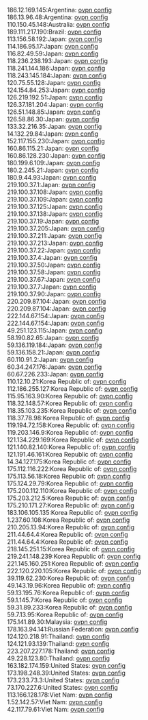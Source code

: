 186.12.169.145:Argentina: [ovpn config](vpn/186_12_169_145.ovpn)  
186.13.96.48:Argentina: [ovpn config](vpn/186_13_96_48.ovpn)  
110.150.45.148:Australia: [ovpn config](vpn/110_150_45_148.ovpn)  
189.111.217.190:Brazil: [ovpn config](vpn/189_111_217_190.ovpn)  
113.156.58.192:Japan: [ovpn config](vpn/113_156_58_192.ovpn)  
114.186.95.17:Japan: [ovpn config](vpn/114_186_95_17.ovpn)  
116.82.49.59:Japan: [ovpn config](vpn/116_82_49_59.ovpn)  
118.236.238.193:Japan: [ovpn config](vpn/118_236_238_193.ovpn)  
118.241.144.186:Japan: [ovpn config](vpn/118_241_144_186.ovpn)  
118.243.145.184:Japan: [ovpn config](vpn/118_243_145_184.ovpn)  
120.75.55.128:Japan: [ovpn config](vpn/120_75_55_128.ovpn)  
124.154.84.253:Japan: [ovpn config](vpn/124_154_84_253.ovpn)  
126.219.192.51:Japan: [ovpn config](vpn/126_219_192_51.ovpn)  
126.37.181.204:Japan: [ovpn config](vpn/126_37_181_204.ovpn)  
126.51.148.85:Japan: [ovpn config](vpn/126_51_148_85.ovpn)  
126.58.86.30:Japan: [ovpn config](vpn/126_58_86_30.ovpn)  
133.32.216.35:Japan: [ovpn config](vpn/133_32_216_35.ovpn)  
14.132.29.84:Japan: [ovpn config](vpn/14_132_29_84.ovpn)  
152.117.155.230:Japan: [ovpn config](vpn/152_117_155_230.ovpn)  
160.86.115.21:Japan: [ovpn config](vpn/160_86_115_21.ovpn)  
160.86.128.230:Japan: [ovpn config](vpn/160_86_128_230.ovpn)  
180.199.6.109:Japan: [ovpn config](vpn/180_199_6_109.ovpn)  
180.2.245.21:Japan: [ovpn config](vpn/180_2_245_21.ovpn)  
180.9.44.93:Japan: [ovpn config](vpn/180_9_44_93.ovpn)  
219.100.37.1:Japan: [ovpn config](vpn/219_100_37_1.ovpn)  
219.100.37.108:Japan: [ovpn config](vpn/219_100_37_108.ovpn)  
219.100.37.109:Japan: [ovpn config](vpn/219_100_37_109.ovpn)  
219.100.37.125:Japan: [ovpn config](vpn/219_100_37_125.ovpn)  
219.100.37.138:Japan: [ovpn config](vpn/219_100_37_138.ovpn)  
219.100.37.19:Japan: [ovpn config](vpn/219_100_37_19.ovpn)  
219.100.37.205:Japan: [ovpn config](vpn/219_100_37_205.ovpn)  
219.100.37.211:Japan: [ovpn config](vpn/219_100_37_211.ovpn)  
219.100.37.213:Japan: [ovpn config](vpn/219_100_37_213.ovpn)  
219.100.37.22:Japan: [ovpn config](vpn/219_100_37_22.ovpn)  
219.100.37.4:Japan: [ovpn config](vpn/219_100_37_4.ovpn)  
219.100.37.50:Japan: [ovpn config](vpn/219_100_37_50.ovpn)  
219.100.37.58:Japan: [ovpn config](vpn/219_100_37_58.ovpn)  
219.100.37.67:Japan: [ovpn config](vpn/219_100_37_67.ovpn)  
219.100.37.7:Japan: [ovpn config](vpn/219_100_37_7.ovpn)  
219.100.37.90:Japan: [ovpn config](vpn/219_100_37_90.ovpn)  
220.209.87.104:Japan: [ovpn config](vpn/220_209_87_104.ovpn)  
220.209.87.104:Japan: [ovpn config](vpn/220_209_87_104.ovpn)  
222.144.67.154:Japan: [ovpn config](vpn/222_144_67_154.ovpn)  
222.144.67.154:Japan: [ovpn config](vpn/222_144_67_154.ovpn)  
49.251.123.115:Japan: [ovpn config](vpn/49_251_123_115.ovpn)  
58.190.82.65:Japan: [ovpn config](vpn/58_190_82_65.ovpn)  
59.136.119.184:Japan: [ovpn config](vpn/59_136_119_184.ovpn)  
59.136.158.21:Japan: [ovpn config](vpn/59_136_158_21.ovpn)  
60.110.91.2:Japan: [ovpn config](vpn/60_110_91_2.ovpn)  
60.34.247.176:Japan: [ovpn config](vpn/60_34_247_176.ovpn)  
60.67.226.233:Japan: [ovpn config](vpn/60_67_226_233.ovpn)  
110.12.10.21:Korea Republic of: [ovpn config](vpn/110_12_10_21.ovpn)  
112.186.255.127:Korea Republic of: [ovpn config](vpn/112_186_255_127.ovpn)  
115.95.163.90:Korea Republic of: [ovpn config](vpn/115_95_163_90.ovpn)  
118.32.148.57:Korea Republic of: [ovpn config](vpn/118_32_148_57.ovpn)  
118.35.103.235:Korea Republic of: [ovpn config](vpn/118_35_103_235.ovpn)  
118.37.78.98:Korea Republic of: [ovpn config](vpn/118_37_78_98.ovpn)  
119.194.72.158:Korea Republic of: [ovpn config](vpn/119_194_72_158.ovpn)  
119.203.146.9:Korea Republic of: [ovpn config](vpn/119_203_146_9.ovpn)  
121.134.229.169:Korea Republic of: [ovpn config](vpn/121_134_229_169.ovpn)  
121.140.82.140:Korea Republic of: [ovpn config](vpn/121_140_82_140.ovpn)  
121.191.46.161:Korea Republic of: [ovpn config](vpn/121_191_46_161.ovpn)  
14.34.127.175:Korea Republic of: [ovpn config](vpn/14_34_127_175.ovpn)  
175.112.116.222:Korea Republic of: [ovpn config](vpn/175_112_116_222.ovpn)  
175.113.56.18:Korea Republic of: [ovpn config](vpn/175_113_56_18.ovpn)  
175.124.29.79:Korea Republic of: [ovpn config](vpn/175_124_29_79.ovpn)  
175.200.112.110:Korea Republic of: [ovpn config](vpn/175_200_112_110.ovpn)  
175.203.212.5:Korea Republic of: [ovpn config](vpn/175_203_212_5.ovpn)  
175.210.171.27:Korea Republic of: [ovpn config](vpn/175_210_171_27.ovpn)  
183.106.105.135:Korea Republic of: [ovpn config](vpn/183_106_105_135.ovpn)  
1.237.60.108:Korea Republic of: [ovpn config](vpn/1_237_60_108.ovpn)  
210.205.13.94:Korea Republic of: [ovpn config](vpn/210_205_13_94.ovpn)  
211.44.64.4:Korea Republic of: [ovpn config](vpn/211_44_64_4.ovpn)  
211.44.64.4:Korea Republic of: [ovpn config](vpn/211_44_64_4.ovpn)  
218.145.251.15:Korea Republic of: [ovpn config](vpn/218_145_251_15.ovpn)  
219.241.148.239:Korea Republic of: [ovpn config](vpn/219_241_148_239.ovpn)  
221.145.160.251:Korea Republic of: [ovpn config](vpn/221_145_160_251.ovpn)  
222.120.220.105:Korea Republic of: [ovpn config](vpn/222_120_220_105.ovpn)  
39.119.62.230:Korea Republic of: [ovpn config](vpn/39_119_62_230.ovpn)  
49.143.19.96:Korea Republic of: [ovpn config](vpn/49_143_19_96.ovpn)  
59.13.195.76:Korea Republic of: [ovpn config](vpn/59_13_195_76.ovpn)  
59.1.145.7:Korea Republic of: [ovpn config](vpn/59_1_145_7.ovpn)  
59.31.89.233:Korea Republic of: [ovpn config](vpn/59_31_89_233.ovpn)  
59.7.13.95:Korea Republic of: [ovpn config](vpn/59_7_13_95.ovpn)  
175.141.89.30:Malaysia: [ovpn config](vpn/175_141_89_30.ovpn)  
178.163.94.141:Russian Federation: [ovpn config](vpn/178_163_94_141.ovpn)  
124.120.218.91:Thailand: [ovpn config](vpn/124_120_218_91.ovpn)  
124.121.93.139:Thailand: [ovpn config](vpn/124_121_93_139.ovpn)  
223.207.227.178:Thailand: [ovpn config](vpn/223_207_227_178.ovpn)  
49.228.123.80:Thailand: [ovpn config](vpn/49_228_123_80.ovpn)  
163.182.174.159:United States: [ovpn config](vpn/163_182_174_159.ovpn)  
173.198.248.39:United States: [ovpn config](vpn/173_198_248_39.ovpn)  
173.233.73.3:United States: [ovpn config](vpn/173_233_73_3.ovpn)  
73.170.227.6:United States: [ovpn config](vpn/73_170_227_6.ovpn)  
113.166.128.178:Viet Nam: [ovpn config](vpn/113_166_128_178.ovpn)  
1.52.142.57:Viet Nam: [ovpn config](vpn/1_52_142_57.ovpn)  
42.117.79.61:Viet Nam: [ovpn config](vpn/42_117_79_61.ovpn)  
